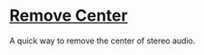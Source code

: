 # [Remove Center](https://mysterypancake.github.io/Remove-Center)
A quick way to remove the center of stereo audio.
